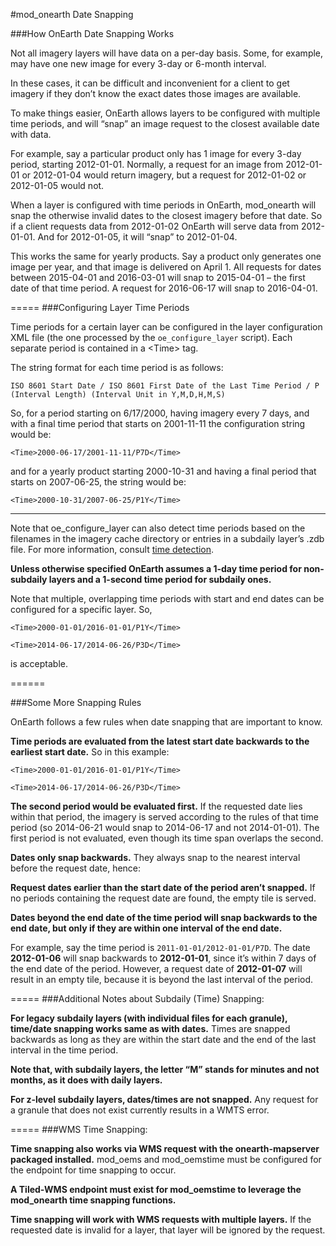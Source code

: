 #mod\_onearth Date Snapping

###How OnEarth Date Snapping Works

Not all imagery layers will have data on a per-day basis. Some, for
example, may have one new image for every 3-day or 6-month interval.

In these cases, it can be difficult and inconvenient for a client to get
imagery if they don’t know the exact dates those images are available.

To make things easier, OnEarth allows layers to be configured with
multiple time periods, and will “snap” an image request to the closest
available date with data.

For example, say a particular product only has 1 image for every 3-day
period, starting 2012-01-01. Normally, a request for an image from
2012-01-01 or 2012-01-04 would return imagery, but a request for
2012-01-02 or 2012-01-05 would not.

When a layer is configured with time periods in OnEarth, mod\_onearth
will snap the otherwise invalid dates to the closest imagery before that
date. So if a client requests data from 2012-01-02 OnEarth will serve
data from 2012-01-01. And for 2012-01-05, it will “snap” to 2012-01-04.

This works the same for yearly products. Say a product only generates
one image per year, and that image is delivered on April 1. All requests
for dates between 2015-04-01 and 2016-03-01 will snap to 2015-04-01 –
the first date of that time period. A request for 2016-06-17 will snap
to 2016-04-01.

=====
###Configuring Layer Time Periods

Time periods for a certain layer can be configured in the layer
configuration XML file (the one processed by the `oe_configure_layer`
script). Each separate period is contained in a &lt;Time> tag.

The string format for each time period is as follows:

`ISO 8601 Start Date / ISO 8601 First Date of the Last Time Period / P
(Interval Length) (Interval Unit in Y,M,D,H,M,S)`

So, for a period starting on 6/17/2000, having imagery every 7 days, and
with a final time period that starts on 2001-11-11 the configuration
string would be:

`<Time>2000-06-17/2001-11-11/P7D</Time>`

and for a yearly product starting 2000-10-31 and having a final period
that starts on 2007-06-25, the string would be:

`<Time>2000-10-31/2007-06-25/P1Y</Time>`

------

Note that oe\_configure\_layer can also detect time periods based on the
filenames in the imagery cache directory or entries in a subdaily
layer’s .zdb file. For more information, consult [time detection](https://github.com/nasa-gibs/onearth/blob/master/doc/time_detection.md).

**Unless otherwise specified OnEarth assumes a 1-day time period for non-subdaily layers and a 1-second time period for subdaily ones.**

Note that multiple, overlapping time periods with start and end dates
can be configured for a specific layer. So,

`<Time>2000-01-01/2016-01-01/P1Y</Time>`

`<Time>2014-06-17/2014-06-26/P3D</Time>`

is acceptable.

======

###Some More Snapping Rules

OnEarth follows a few rules when date snapping that are important to
know.

**Time periods are evaluated from the latest start date backwards to the
earliest start date.** So in this example:

`<Time>2000-01-01/2016-01-01/P1Y</Time>`

`<Time>2014-06-17/2014-06-26/P3D</Time>`

**The second period would be evaluated first.** If the requested date lies
within that period, the imagery is served according to the rules of that
time period (so 2014-06-21 would snap to 2014-06-17 and not 2014-01-01).
The first period is not evaluated, even though its time span overlaps
the second.

**Dates only snap backwards.** They always snap to the nearest interval
before the request date, hence:

**Request dates earlier than the start date of the period aren’t snapped.** If no periods containing the request date are found, the
empty tile is served.

**Dates beyond the end date of the time period will snap backwards to the end date, but only if they are within one interval of the end date.**

For example, say the time period is `2011-01-01/2012-01-01/P7D`. The
date **2012-01-06** will snap backwards to **2012-01-01**, since it’s
within 7 days of the end date of the period. However, a request date of
**2012-01-07** will result in an empty tile, because it is beyond the
last interval of the period.

=====
###Additional Notes about Subdaily (Time) Snapping:

**For legacy subdaily layers (with individual files for each granule),
time/date snapping works same as with dates.** Times are snapped
backwards as long as they are within the start date and the end of the
last interval in the time period. 

**Note that, with subdaily layers, the
letter “M” stands for minutes and not months, as it does with daily
layers.**

**For z-level subdaily layers, dates/times are not snapped.** Any
request for a granule that does not exist currently results in a WMTS
error.

=====
###WMS Time Snapping:

**Time snapping also works via WMS request with the onearth-mapserver packaged installed.** mod_oems and mod_oemstime must be configured for the endpoint for time snapping to occur.

**A Tiled-WMS endpoint must exist for mod_oemstime to leverage the mod_onearth time snapping functions.**

**Time snapping will work with WMS requests with multiple layers.** If the requested date is invalid for a layer, that layer will be ignored by the request.